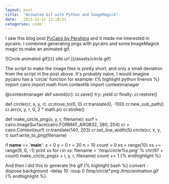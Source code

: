 ```yaml
---
layout: post
title:  "Animated Gif with Python and ImageMagick"
date:   2013-12-11 13:10:51
categories: code
---
```


I saw this blog post [PyCairo by Pershing](http://preshing.com/20110920/the-python-with-statement-by-example/) and it made me interested in pycairo. I combined generating pngs with pycairo and some ImageMagick magic to make an animated gif.

![Circle animated gif]({{ site.url }}/assets/circle.gif)

The script to make the image files is pretty short, and only a small deviation from the script in the post above. It's probably naive, I would imagine pycairo has a 'circle' function for example:
{% highlight python linenos %}
import cairo
import math
from contextlib import contextmanager

@contextmanager
def saved(cr):
    cr.save()
    try:
        yield cr
    finally:
        cr.restore()

def circle(cr, x, y, r): 
    cr.move_to(0, 0)
    cr.translate(0, -100)
    cr.new_sub_path()
    cr.arc(x, y, r, 0, 2 * math.pi)
    cr.stroke()

def make_circle_png(x, y, r, filename):
    surf = cairo.ImageSurface(cairo.FORMAT_ARGB32, 280, 204)
    cr = cairo.Context(surf)
    cr.translate(140, 203)
    cr.set_line_width(5)
    circle(cr, x, y, r)
    surf.write_to_png(filename)

if __name__ == '__main__':
    x = 0 
    y = 0 
    r = 20
    n = 10
    count = 0 
    xs = range(10)
    xs += range(8, 0, -1) 
    print xs
    for i in xs: 
        filename = '/tmp/circle%s.png' % chr(97 + count)
        make_circle_png(x + i, y, r, filename)
        count += 1
{% endhighlight %}

And then I did this to generate the gif
{% highlight bash %}
convert -dispose background -delay 10 -loop 0 /tmp/circle*.png /tmp/animation.gif
{% endhighlight %}
